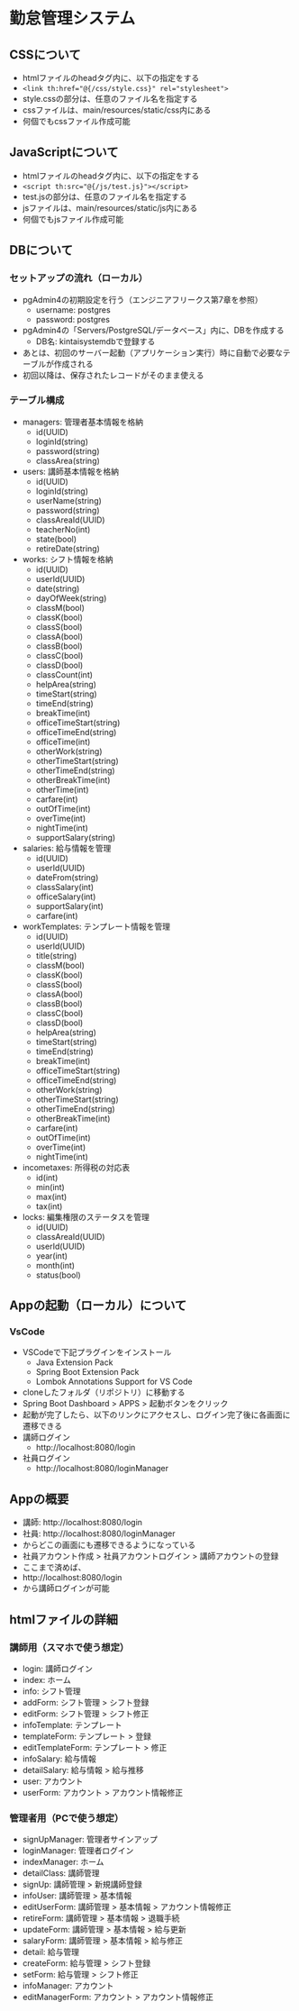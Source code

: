 # 勤怠管理システム

## CSSについて
- htmlファイルのheadタグ内に、以下の指定をする
- ``` <link th:href="@{/css/style.css}" rel="stylesheet"> ```
- style.cssの部分は、任意のファイル名を指定する
- cssファイルは、main/resources/static/css内にある
- 何個でもcssファイル作成可能
  
## JavaScriptについて
- htmlファイルのheadタグ内に、以下の指定をする
- ``` <script th:src="@{/js/test.js}"></script> ```
- test.jsの部分は、任意のファイル名を指定する
- jsファイルは、main/resources/static/js内にある
- 何個でもjsファイル作成可能

## DBについて
### セットアップの流れ（ローカル）
- pgAdmin4の初期設定を行う（エンジニアフリークス第7章を参照）
  - username: postgres
  - password: postgres
- pgAdmin4の「Servers/PostgreSQL/データベース」内に、DBを作成する
  - DB名: kintaisystemdbで登録する
- あとは、初回のサーバー起動（アプリケーション実行）時に自動で必要なテーブルが作成される
- 初回以降は、保存されたレコードがそのまま使える

### テーブル構成
- managers: 管理者基本情報を格納
  - id(UUID)
  - loginId(string)
  - password(string)
  - classArea(string)
- users: 講師基本情報を格納
  - id(UUID)
  - loginId(string)
  - userName(string)
  - password(string)
  - classAreaId(UUID)
  - teacherNo(int)
  - state(bool)
  - retireDate(string)
- works: シフト情報を格納
  - id(UUID)
  - userId(UUID)
  - date(string)
  - dayOfWeek(string)
  - classM(bool)
  - classK(bool)
  - classS(bool)
  - classA(bool)
  - classB(bool)
  - classC(bool)
  - classD(bool)
  - classCount(int)
  - helpArea(string)
  - timeStart(string)
  - timeEnd(string)
  - breakTime(int)
  - officeTimeStart(string)
  - officeTimeEnd(string)
  - officeTime(int)
  - otherWork(string)
  - otherTimeStart(string)
  - otherTimeEnd(string)
  - otherBreakTime(int)
  - otherTime(int)
  - carfare(int)
  - outOfTime(int)
  - overTime(int)
  - nightTime(int)
  - supportSalary(string)
- salaries: 給与情報を管理
  - id(UUID)
  - userId(UUID)
  - dateFrom(string)
  - classSalary(int)
  - officeSalary(int)
  - supportSalary(int)
  - carfare(int)
- workTemplates: テンプレート情報を管理
  - id(UUID)
  - userId(UUID)
  - title(string)
  - classM(bool)
  - classK(bool)
  - classS(bool)
  - classA(bool)
  - classB(bool)
  - classC(bool)
  - classD(bool)
  - helpArea(string)
  - timeStart(string)
  - timeEnd(string)
  - breakTime(int)
  - officeTimeStart(string)
  - officeTimeEnd(string)
  - otherWork(string)
  - otherTimeStart(string)
  - otherTimeEnd(string)
  - otherBreakTime(int)
  - carfare(int)
  - outOfTime(int)
  - overTime(int)
  - nightTime(int)
- incometaxes: 所得税の対応表
  - id(int)
  - min(int)
  - max(int)
  - tax(int)
- locks: 編集権限のステータスを管理
  - id(UUID)
  - classAreaId(UUID)
  - userId(UUID)
  - year(int)
  - month(int)
  - status(bool)

## Appの起動（ローカル）について
### VsCode
- VSCodeで下記プラグインをインストール
  - Java Extension Pack
  - Spring Boot Extension Pack
  - Lombok Annotations Support for VS Code
- cloneしたフォルダ（リポジトリ）に移動する
- Spring Boot Dashboard > APPS > 起動ボタンをクリック
- 起動が完了したら、以下のリンクにアクセスし、ログイン完了後に各画面に遷移できる
- 講師ログイン
  - http://localhost:8080/login
- 社員ログイン
  - http://localhost:8080/loginManager
  
## Appの概要
- 講師: http://localhost:8080/login
- 社員: http://localhost:8080/loginManager
- からどこの画面にも遷移できるようになっている
- 社員アカウント作成 > 社員アカウントログイン > 講師アカウントの登録
- ここまで済めば、
- http://localhost:8080/login
- から講師ログインが可能

## htmlファイルの詳細
### 講師用（スマホで使う想定）
- login: 講師ログイン
- index: ホーム
- info: シフト管理
- addForm: シフト管理 > シフト登録
- editForm: シフト管理 > シフト修正
- infoTemplate: テンプレート
- templateForm: テンプレート > 登録
- editTemplateForm: テンプレート > 修正
- infoSalary: 給与情報
- detailSalary: 給与情報 > 給与推移
- user: アカウント
- userForm: アカウント > アカウント情報修正

### 管理者用（PCで使う想定）
- signUpManager: 管理者サインアップ
- loginManager: 管理者ログイン
- indexManager: ホーム
- detailClass: 講師管理
- signUp: 講師管理 > 新規講師登録
- infoUser: 講師管理 > 基本情報
- editUserForm: 講師管理 > 基本情報 > アカウント情報修正
- retireForm: 講師管理 > 基本情報 > 退職手続
- updateForm: 講師管理 > 基本情報 > 給与更新
- salaryForm: 講師管理 > 基本情報 > 給与修正
- detail: 給与管理
- createForm: 給与管理 > シフト登録
- setForm: 給与管理 > シフト修正
- infoManager: アカウント
- editManagerForm: アカウント > アカウント情報修正
